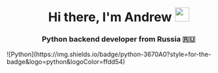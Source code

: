 <h1 align="center">Hi there, I'm Andrew <img src="https://github.com/blackcater/blackcater/raw/main/images/Hi.gif" width="32"></h1>
<h3 align="center">Python backend developer from Russia 🇷🇺</h3>
![Python](https://img.shields.io/badge/python-3670A0?style=for-the-badge&logo=python&logoColor=ffdd54)
